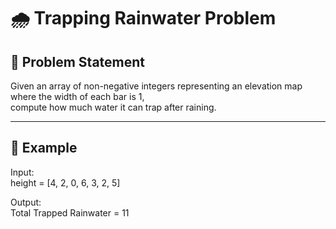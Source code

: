# 🌧️ Trapping Rainwater Problem

## 📌 Problem Statement
Given an array of non-negative integers representing an elevation map where the width of each bar is 1,  
compute how much water it can trap after raining.

---

## 📝 Example
Input:  
height = [4, 2, 0, 6, 3, 2, 5]

Output:  
Total Trapped Rainwater = 11

